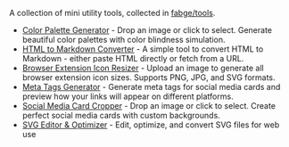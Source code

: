 A collection of mini utility tools, collected in [fabge/tools](https://github.com/fabge/tools).

* [Color Palette Generator](color-palette.html) - Drop an image or click to select. Generate beautiful color palettes with color blindness simulation.
* [HTML to Markdown Converter](html-to-md.html) - A simple tool to convert HTML to Markdown - either paste HTML directly or fetch from a URL.
* [Browser Extension Icon Resizer](icon-resizer.html) - Upload an image to generate all browser extension icon sizes. Supports PNG, JPG, and SVG formats.
* [Meta Tags Generator](meta-tags.html) - Generate meta tags for social media cards and preview how your links will appear on different platforms.
* [Social Media Card Cropper](social-media-card.html) - Drop an image or click to select. Create perfect social media cards with custom backgrounds.
* [SVG Editor & Optimizer](svg-editor.html) - Edit, optimize, and convert SVG files for web use
